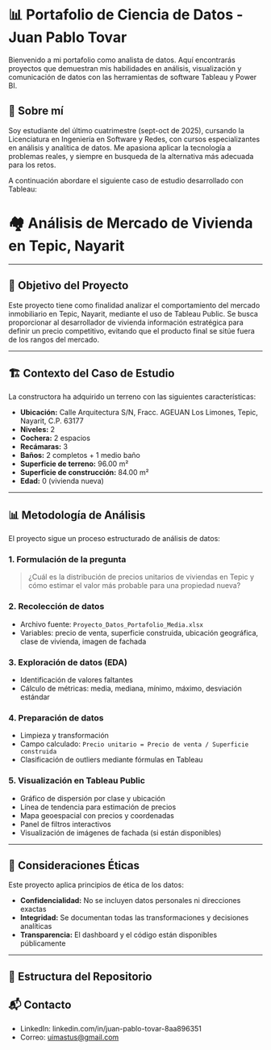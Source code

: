 # 📊 Portafolio de Ciencia de Datos - Juan Pablo Tovar

Bienvenido a mi portafolio como analista de datos. Aquí encontrarás proyectos que demuestran mis habilidades en análisis, visualización y comunicación de datos con las herramientas de software Tableau y Power BI.

## 🧠 Sobre mí
Soy estudiante del último cuatrimestre (sept-oct de 2025), cursando la Licenciatura en Ingeniería en Software y Redes, con cursos especializantes en análisis y analítica de datos. Me apasiona aplicar la tecnología a problemas reales, y siempre en busqueda de la alternativa más adecuada para los retos. 

A continuación abordare el siguiente caso de estudio desarrollado con Tableau:

# 🏘️ Análisis de Mercado de Vivienda en Tepic, Nayarit

---

## 🎯 Objetivo del Proyecto

Este proyecto tiene como finalidad analizar el comportamiento del mercado inmobiliario en Tepic, Nayarit, mediante el uso de Tableau Public. Se busca proporcionar al desarrollador de vivienda información estratégica para definir un precio competitivo, evitando que el producto final se sitúe fuera de los rangos del mercado.

---

## 🏗️ Contexto del Caso de Estudio

La constructora ha adquirido un terreno con las siguientes características:

- **Ubicación:** Calle Arquitectura S/N, Fracc. AGEUAN Los Limones, Tepic, Nayarit, C.P. 63177  
- **Niveles:** 2  
- **Cochera:** 2 espacios  
- **Recámaras:** 3  
- **Baños:** 2 completos + 1 medio baño  
- **Superficie de terreno:** 96.00 m²  
- **Superficie de construcción:** 84.00 m²  
- **Edad:** 0 (vivienda nueva)

---

## 📊 Metodología de Análisis

El proyecto sigue un proceso estructurado de análisis de datos:

### 1. Formulación de la pregunta
> ¿Cuál es la distribución de precios unitarios de viviendas en Tepic y cómo estimar el valor más probable para una propiedad nueva?

### 2. Recolección de datos
- Archivo fuente: `Proyecto_Datos_Portafolio_Media.xlsx`
- Variables: precio de venta, superficie construida, ubicación geográfica, clase de vivienda, imagen de fachada

### 3. Exploración de datos (EDA)
- Identificación de valores faltantes
- Cálculo de métricas: media, mediana, mínimo, máximo, desviación estándar

### 4. Preparación de datos
- Limpieza y transformación
- Campo calculado: `Precio unitario = Precio de venta / Superficie construida`
- Clasificación de outliers mediante fórmulas en Tableau

### 5. Visualización en Tableau Public
- Gráfico de dispersión por clase y ubicación
- Línea de tendencia para estimación de precios
- Mapa geoespacial con precios y coordenadas
- Panel de filtros interactivos
- Visualización de imágenes de fachada (si están disponibles)

---

## 🔐 Consideraciones Éticas

Este proyecto aplica principios de ética de los datos:

- **Confidencialidad:** No se incluyen datos personales ni direcciones exactas
- **Integridad:** Se documentan todas las transformaciones y decisiones analíticas
- **Transparencia:** El dashboard y el código están disponibles públicamente

---

## 📁 Estructura del Repositorio








## 📬 Contacto
- LinkedIn: linkedin.com/in/juan-pablo-tovar-8aa896351
- Correo: uimastus@gmail.com

